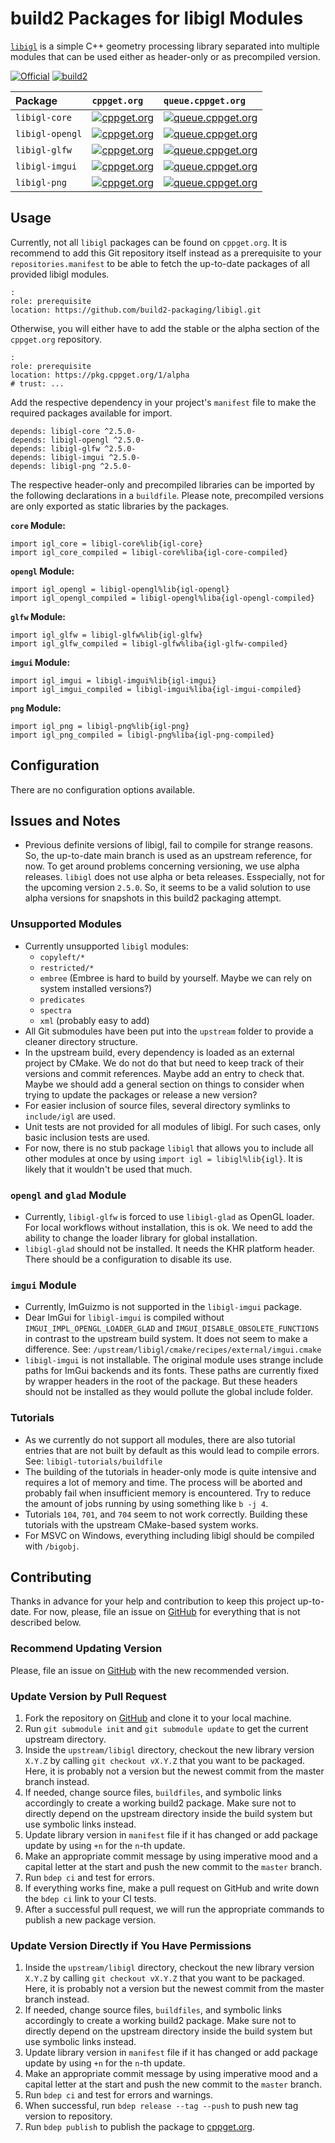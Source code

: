 # build2 Packages for libigl Modules

[`libigl`](https://github.com/libigl/libigl) is a simple C++ geometry processing library separated into multiple modules that can be used either as header-only or as precompiled version. 

[![Official](https://img.shields.io/website/https/github.com/libigl/libigl.svg?down_message=offline&label=Official&style=for-the-badge&up_color=blue&up_message=online)](https://github.com/libigl/libigl)
[![build2](https://img.shields.io/website/https/github.com/build2-packaging/libigl.svg?down_message=offline&label=build2&style=for-the-badge&up_color=blue&up_message=online)](https://github.com/build2-packaging/libigl)

| Package | `cppget.org` | `queue.cppget.org`|
| :---    | :---         | :---              |
|`libigl-core` | [![cppget.org](https://img.shields.io/website/https/cppget.org/libigl-core.svg?down_message=offline&label=cppget.org&style=for-the-badge&up_color=blue&up_message=online)](https://cppget.org/libigl-core) | [![queue.cppget.org](https://img.shields.io/website/https/queue.cppget.org/libigl-core.svg?down_message=empty&down_color=blue&label=queue.cppget.org&style=for-the-badge&up_color=orange&up_message=running)](https://queue.cppget.org/libigl-core)|
|`libigl-opengl` | [![cppget.org](https://img.shields.io/website/https/cppget.org/libigl-opengl.svg?down_message=offline&label=cppget.org&style=for-the-badge&up_color=blue&up_message=online)](https://cppget.org/libigl-opengl) | [![queue.cppget.org](https://img.shields.io/website/https/queue.cppget.org/libigl-opengl.svg?down_message=empty&down_color=blue&label=queue.cppget.org&style=for-the-badge&up_color=orange&up_message=running)](https://queue.cppget.org/libigl-opengl)|
|`libigl-glfw` | [![cppget.org](https://img.shields.io/website/https/cppget.org/libigl-glfw.svg?down_message=offline&label=cppget.org&style=for-the-badge&up_color=blue&up_message=online)](https://cppget.org/libigl-glfw) | [![queue.cppget.org](https://img.shields.io/website/https/queue.cppget.org/libigl-glfw.svg?down_message=empty&down_color=blue&label=queue.cppget.org&style=for-the-badge&up_color=orange&up_message=running)](https://queue.cppget.org/libigl-glfw)|
|`libigl-imgui` | [![cppget.org](https://img.shields.io/website/https/cppget.org/libigl-imgui.svg?down_message=offline&label=cppget.org&style=for-the-badge&up_color=blue&up_message=online)](https://cppget.org/libigl-imgui) | [![queue.cppget.org](https://img.shields.io/website/https/queue.cppget.org/libigl-imgui.svg?down_message=empty&down_color=blue&label=queue.cppget.org&style=for-the-badge&up_color=orange&up_message=running)](https://queue.cppget.org/libigl-imgui)|
|`libigl-png` | [![cppget.org](https://img.shields.io/website/https/cppget.org/libigl-png.svg?down_message=offline&label=cppget.org&style=for-the-badge&up_color=blue&up_message=online)](https://cppget.org/libigl-png) | [![queue.cppget.org](https://img.shields.io/website/https/queue.cppget.org/libigl-png.svg?down_message=empty&down_color=blue&label=queue.cppget.org&style=for-the-badge&up_color=orange&up_message=running)](https://queue.cppget.org/libigl-png)|

## Usage
Currently, not all `libigl` packages can be found on `cppget.org`.
It is recommend to add this Git repository itself instead as a prerequisite to your `repositories.manifest` to be able to fetch the up-to-date packages of all provided libigl modules.

    :
    role: prerequisite
    location: https://github.com/build2-packaging/libigl.git

Otherwise, you will either have to add the stable or the alpha section of the `cppget.org` repository.

    :
    role: prerequisite
    location: https://pkg.cppget.org/1/alpha
    # trust: ...

Add the respective dependency in your project's `manifest` file to make the required packages available for import.

    depends: libigl-core ^2.5.0-
    depends: libigl-opengl ^2.5.0-
    depends: libigl-glfw ^2.5.0-
    depends: libigl-imgui ^2.5.0-
    depends: libigl-png ^2.5.0-

The respective header-only and precompiled libraries can be imported by the following declarations in a `buildfile`.
Please note, precompiled versions are only exported as static libraries by the packages.

**`core` Module:**

    import igl_core = libigl-core%lib{igl-core}
    import igl_core_compiled = libigl-core%liba{igl-core-compiled}

**`opengl` Module:**

    import igl_opengl = libigl-opengl%lib{igl-opengl}
    import igl_opengl_compiled = libigl-opengl%liba{igl-opengl-compiled}

**`glfw` Module:**

    import igl_glfw = libigl-glfw%lib{igl-glfw}
    import igl_glfw_compiled = libigl-glfw%liba{igl-glfw-compiled}

**`imgui` Module:**

    import igl_imgui = libigl-imgui%lib{igl-imgui}
    import igl_imgui_compiled = libigl-imgui%liba{igl-imgui-compiled}

**`png` Module:**

    import igl_png = libigl-png%lib{igl-png}
    import igl_png_compiled = libigl-png%liba{igl-png-compiled}

## Configuration
There are no configuration options available.

## Issues and Notes
- Previous definite versions of libigl, fail to compile for strange reasons. So, the up-to-date main branch is used as an upstream reference, for now. To get around problems concerning versioning, we use alpha releases. `libigl` does not use alpha or beta releases. Esspecially, not for the upcoming version `2.5.0`. So, it seems to be a valid solution to use alpha versions for snapshots in this build2 packaging attempt.

### Unsupported Modules
- Currently unsupported `libigl` modules:
    + `copyleft/*`
    + `restricted/*`
    + `embree` (Embree is hard to build by yourself. Maybe we can rely on system installed versions?)
    + `predicates`
    + `spectra`
    + `xml` (probably easy to add)
- All Git submodules have been put into the `upstream` folder to provide a cleaner directory structure.
- In the upstream build, every dependency is loaded as an external project by CMake. We do not do that but need to keep track of their versions and commit references. Maybe add an entry to check that. Maybe we should add a general section on things to consider when trying to update the packages or release a new version?
- For easier inclusion of source files, several directory symlinks to `include/igl` are used.
- Unit tests are not provided for all modules of libigl. For such cases, only basic inclusion tests are used.
- For now, there is no stub package `libigl` that allows you to include all other modules at once by using `import igl = libigl%lib{igl}`. It is likely that it wouldn't be used that much.

### `opengl` and `glad` Module
- Currently, `libigl-glfw` is forced to use `libigl-glad` as OpenGL loader. For local workflows without installation, this is ok. We need to add the ability to change the loader library for global installation.
- `libigl-glad` should not be installed. It needs the KHR platform header. There should be a configuration to disable its use.

### `imgui` Module
- Currently, ImGuizmo is not supported in the `libigl-imgui` package.
- Dear ImGui for `libigl-imgui` is compiled without `IMGUI_IMPL_OPENGL_LOADER_GLAD` and `IMGUI_DISABLE_OBSOLETE_FUNCTIONS` in contrast to the upstream build system. It does not seem to make a difference. See: `/upstream/libigl/cmake/recipes/external/imgui.cmake`
- `libigl-imgui` is not installable. The original module uses strange include paths for ImGui backends and its fonts. These paths are currently fixed by wrapper headers in the root of the package. But these headers should not be installed as they would pollute the global include folder.
    
### Tutorials
- As we currently do not support all modules, there are also tutorial entries that are not built by default as this would lead to compile errors. See: `libigl-tutorials/buildfile`
- The building of the tutorials in header-only mode is quite intensive and requires a lot of memory and time. The process will be aborted and probably fail when insufficient memory is encountered. Try to reduce the amount of jobs running by using something like `b -j 4`.
- Tutorials `104`, `701`, and `704` seem to not work correctly. Building these tutorials with the upstream CMake-based system works.
- For MSVC on Windows, everything including libigl should be compiled with `/bigobj`.

## Contributing
Thanks in advance for your help and contribution to keep this project up-to-date.
For now, please, file an issue on [GitHub](https://github.com/build2-packaging/libigl/issues) for everything that is not described below.

### Recommend Updating Version
Please, file an issue on [GitHub](https://github.com/build2-packaging/libigl/issues) with the new recommended version.

### Update Version by Pull Request
1. Fork the repository on [GitHub](https://github.com/build2-packaging/libigl) and clone it to your local machine.
2. Run `git submodule init` and `git submodule update` to get the current upstream directory.
3. Inside the `upstream/libigl` directory, checkout the new library version `X.Y.Z` by calling `git checkout vX.Y.Z` that you want to be packaged. Here, it is probably not a version but the newest commit from the master branch instead.
4. If needed, change source files, `buildfiles`, and symbolic links accordingly to create a working build2 package. Make sure not to directly depend on the upstream directory inside the build system but use symbolic links instead.
5. Update library version in `manifest` file if it has changed or add package update by using `+n` for the `n`-th update.
6. Make an appropriate commit message by using imperative mood and a capital letter at the start and push the new commit to the `master` branch.
7. Run `bdep ci` and test for errors.
8. If everything works fine, make a pull request on GitHub and write down the `bdep ci` link to your CI tests.
9. After a successful pull request, we will run the appropriate commands to publish a new package version.

### Update Version Directly if You Have Permissions
1. Inside the `upstream/libigl` directory, checkout the new library version `X.Y.Z` by calling `git checkout vX.Y.Z` that you want to be packaged. Here, it is probably not a version but the newest commit from the master branch instead.
2. If needed, change source files, `buildfiles`, and symbolic links accordingly to create a working build2 package. Make sure not to directly depend on the upstream directory inside the build system but use symbolic links instead.
3. Update library version in `manifest` file if it has changed or add package update by using `+n` for the `n`-th update.
4. Make an appropriate commit message by using imperative mood and a capital letter at the start and push the new commit to the `master` branch.
5. Run `bdep ci` and test for errors and warnings.
6. When successful, run `bdep release --tag --push` to push new tag version to repository.
7. Run `bdep publish` to publish the package to [cppget.org](https://cppget.org).
